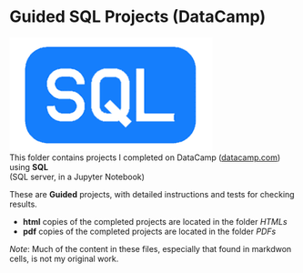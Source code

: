 # Guided SQL Projects (DataCamp)  
![SQL Logo](../../assets/SQL.png)  
This folder contains projects I completed on DataCamp ([datacamp.com](datacamp.com)) using **SQL**  
(SQL server, in a Jupyter Notebook)

These are **Guided** projects, with detailed instructions and tests for checking results.

- **html** copies of the completed projects are located in the folder *HTMLs*
- **pdf** copies of the completed projects are located in the folder *PDFs*

*Note*: Much of the content in these files, especially that found in markdwon cells, is not my original work. 